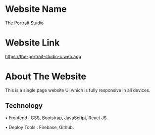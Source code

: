 # Website Name

The Portrait Studio

# Website Link

https://the-portrait-studio-c.web.app

# About The Website

This is a single page website UI which is fully responsive in all devices.

## Technology

• Frontend : CSS, Bootstrap, JavaScript, React JS.

• Deploy Tools : Firebase, Github.
